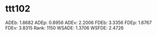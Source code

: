 # ttt102

ADEb: 1.8682
ADEp: 0.8956
ADEv: 2.2006
FDEb: 3.3356
FDEp: 1.6767
FDEv: 3.8315
Rank: 1150
WSADE: 1.3706
WSFDE: 2.4726